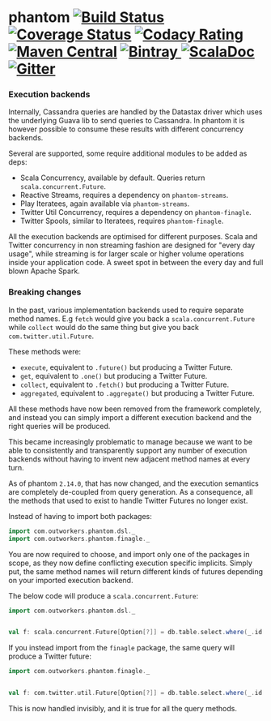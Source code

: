 phantom
[![Build Status](https://travis-ci.org/outworkers/phantom.svg?branch=develop)](https://travis-ci.org/outworkers/phantom?branch=develop) [![Coverage Status](https://coveralls.io/repos/github/outworkers/phantom/badge.svg?branch=develop)](https://coveralls.io/github/outworkers/phantom?branch=develop)  [![Codacy Rating](https://api.codacy.com/project/badge/grade/25bee222a7d142ff8151e6ceb39151b4)](https://www.codacy.com/app/flavian/phantom_2) [![Maven Central](https://maven-badges.herokuapp.com/maven-central/com.outworkers/phantom-dsl_2.11/badge.svg)](https://maven-badges.herokuapp.com/maven-central/com.outworkers/phantom-dsl_2.11) [![Bintray](https://api.bintray.com/packages/outworkers/oss-releases/phantom-dsl/images/download.svg) ](https://bintray.com/outworkers/oss-releases/phantom-dsl/_latestVersion) [![ScalaDoc](http://javadoc-badge.appspot.com/com.outworkers/phantom-dsl_2.11.svg?label=scaladoc)](http://javadoc-badge.appspot.com/com.outworkers/phantom-dsl_2.11) [![Gitter](https://badges.gitter.im/Join%20Chat.svg)](https://gitter.im/outworkers/phantom?utm_source=badge&utm_medium=badge&utm_campaign=pr-badge&utm_content=badge)
=====================================================================================================================

### Execution backends

Internally, Cassandra queries are handled by the Datastax driver which uses the underlying Guava lib to send queries to Cassandra.
In phantom it is however possible to consume these results with different concurrency backends.

Several are supported, some require additional modules to be added as deps:

- Scala Concurrency, available by default. Queries return `scala.concurrent.Future`.
- Reactive Streams, requires a dependency on `phantom-streams`.
- Play Iteratees, again available via `phantom-streams`.
- Twitter Util Concurrency, requires a dependency on `phantom-finagle`.
- Twitter Spools, similar to Iteratees, requires `phantom-finagle`.


All the execution backends are optimised for different purposes. Scala and Twitter concurrency in non
streaming fashion are designed for "every day usage", while streaming is for larger scale or higher volume
operations inside your application code. A sweet spot in between the every day and full blown Apache Spark.


### Breaking changes

In the past, various implementation backends used to require separate method names. E.g `fetch` would give you back a
`scala.concurrent.Future` while `collect` would do the same thing but give you back `com.twitter.util.Future`.

These methods were:

- `execute`, equivalent to `.future()` but producing a Twitter Future.
- `get`, equivalent to `.one()` but producing a Twitter Future.
- `collect`, equivalent to `.fetch()` but producing a Twitter Future.
- `aggregated`, equivalent to `.aggregate()` but producing a Twitter Future.

All these methods have now been removed from the framework completely, and instead you can simply import
a different execution backend and the right queries will be produced.


This became increasingly problematic to manage because we want to be able to consistently and transparently support
any number of execution backends without having to invent new adjacent method names at every turn.

As of phantom `2.14.0`, that has now changed, and the execution semantics are completely de-coupled from
query generation. As a consequence, all the methods that used to exist to handle Twitter Futures no longer exist.


Instead of having to import both packages:

```scala
import com.outworkers.phantom.dsl._
import com.outworkers.phantom.finagle._
```

You are now required to choose, and import only one of the packages in scope, as they now define conflicting
execution specific implicits. Simply put, the same method names will return different kinds of futures
depending on your imported execution backend.

The below code will produce a `scala.concurrent.Future`:

```scala
import com.outworkers.phantom.dsl._


val f: scala.concurrent.Future[Option[?]] = db.table.select.where(_.id eqs id).one()
```


If you instead import from the `finagle` package, the same query will produce a Twitter future:

```scala
import com.outworkers.phantom.finagle._


val f: com.twitter.util.Future[Option[?]] = db.table.select.where(_.id eqs id).one()
```

This is now handled invisibly, and it is true for all the query methods.
